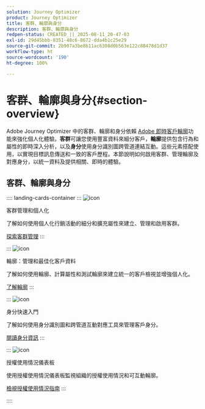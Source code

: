 ```yaml
---
solution: Journey Optimizer
product: Journey Optimizer
title: 客群、輪廓與身分
description: 客群、輪廓與身分
redpen-status: CREATED_||_2025-08-11_20-47-03
exl-id: 29d45bbb-8351-48c6-8672-dda4b1c25e29
source-git-commit: 2b907a3be8b11ac6308d0b563e122c88478d1d37
workflow-type: ht
source-wordcount: '190'
ht-degree: 100%

---
```


# 客群、輪廓與身分{#section-overview}

Adobe Journey Optimizer 中的客群、輪廓和身分依賴 [Adobe 即時客戶輪廓](https://experienceleague.adobe.com/zh-hant/docs/experience-platform/profile/home)功能來強化個人化體驗。**客群**&#x200B;可讓您使用豐富資料來細分客戶，**輪廓**&#x200B;提供包含行為和屬性的即時深入分析，以及&#x200B;**身分**&#x200B;使用身分識別圖跨管道連結互動。這些元素搭配使用，以實現目標訊息傳送和一致的客戶歷程。本節說明如何啟用客群、管理輪廓及對應身分，以統一資料及提供相關、即時的體驗。

## 客群、輪廓與身分

:::: landing-cards-container
:::
![icon](https://cdn.experienceleague.adobe.com/icons/bullseye.svg?lang=zh-Hant)

客群管理和個人化

了解如何使用個人化行銷活動的細分和擴充屬性來建立、管理和啟用客群。

[探索客群管理](audiences-landing-page.md)
:::

:::
![icon](https://cdn.experienceleague.adobe.com/icons/user-circle.svg)

輪廓：管理和最佳化客戶資料

了解如何使用輪廓、計算屬性和測試輪廓來建立統一的客戶檢視並增強個人化。

[了解輪廓](profiles-landing-page.md)
:::

:::
![icon](https://cdn.experienceleague.adobe.com/icons/fingerprint.svg?lang=zh-Hant)

身分快速入門

了解如何使用身分識別圖和跨管道互動對應工具來管理客戶身分。

[閱讀身分資訊](../using/audience/get-started-identity.md)
:::

:::
![icon](https://cdn.experienceleague.adobe.com/icons/chart-line.svg?lang=zh-Hant)

授權使用情況儀表板

使用授權使用情況儀表板監視組織的授權使用情況和可互動輪廓。

[檢視授權使用情況指南](../using/audience/license-usage.md)
:::

::::
